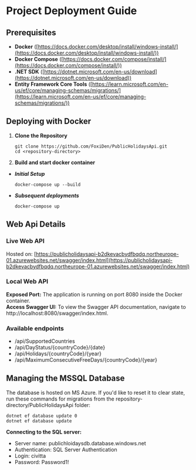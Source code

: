 # Project Deployment Guide

## Prerequisites

* **Docker** ([https://docs.docker.com/desktop/install/windows-install/](https://docs.docker.com/desktop/install/windows-install/))
* **Docker Compose** ([https://docs.docker.com/compose/install/](https://docs.docker.com/compose/install/))
* **.NET SDK** ([https://dotnet.microsoft.com/en-us/download](https://dotnet.microsoft.com/en-us/download))
* **Entity Framework Core Tools** ([https://learn.microsoft.com/en-us/ef/core/managing-schemas/migrations/](https://learn.microsoft.com/en-us/ef/core/managing-schemas/migrations/)) 

## Deploying with Docker


1. **Clone the Repository**
    ````
    git clone https://github.com/FoxiDen/PublicHolidaysApi.git
    cd <repository-directory>
    ````
2. **Build and start docker container**

*   ***Initial Setup***

    ````
    docker-compose up --build
    ````
*   ***Subsequent deployments***

    ````
    docker-compose up
    ````

## Web Api Details

### Live Web API

Hosted on: [https://publicholidaysapi-b2dkevacbydfbqdq.northeurope-01.azurewebsites.net/swagger/index.html](https://publicholidaysapi-b2dkevacbydfbqdq.northeurope-01.azurewebsites.net/swagger/index.html)

### Local Web API

**Exposed Port:** The application is running on port 8080 inside the Docker container.  
**Access Swagger UI:** To view the Swagger API documentation, navigate to http://localhost:8080/swagger/index.html.

### Available endpoints

* /api/SupportedCountries     
* /api/DayStatus/{countryCode}/{date}     
* /api/Holidays/{countryCode}/{year}          
* /api/MaximumConsecutiveFreeDays/{countryCode}/{year}


## Managing the MSSQL Database

The database is hosted on MS Azure. If you'd like to reset it to clear state, run these commands for migrations from the repository-directory/PublicHolidaysApi folder:

    dotnet ef database update 0
    dotnet ef database update

**Connecting to the SQL server:**

* Server name: publichloidaysdb.database.windows.net  
* Authentication: SQL Server Authentication  
* Login: civitta  
* Password: Password1!
